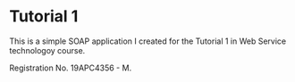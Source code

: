 # Tutorial 1 

This is a simple SOAP application I created for the Tutorial 1 in Web Service technologoy course.

Registration No. 19APC4356 - M.
